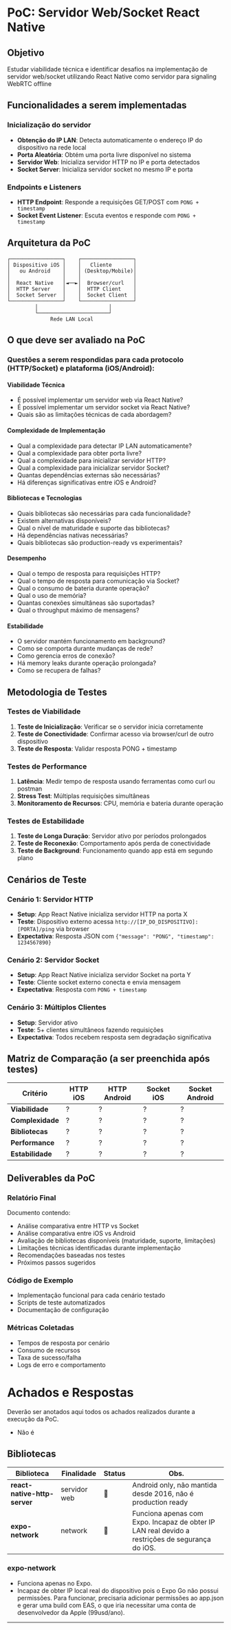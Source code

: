 # PoC: Servidor Web/Socket React Native

## Objetivo

Estudar viabilidade técnica e identificar desafios na implementação de servidor web/socket utilizando React Native como servidor para signaling WebRTC offline

## Funcionalidades a serem implementadas

### Inicialização do servidor
- **Obtenção do IP LAN**: Detecta automaticamente o endereço IP do dispositivo na rede local
- **Porta Aleatória**: Obtém uma porta livre disponível no sistema
- **Servidor Web**: Inicializa servidor HTTP no IP e porta detectados
- **Socket Server**: Inicializa servidor socket no mesmo IP e porta

### Endpoints e Listeners
- **HTTP Endpoint**: Responde a requisições GET/POST com `PONG + timestamp`
- **Socket Event Listener**: Escuta eventos e responde com `PONG + timestamp`

## Arquitetura da PoC

```
┌─────────────────┐    ┌─────────────────┐
│ Dispositivo iOS │    │   Cliente       │
│   ou Android    │    │ (Desktop/Mobile)│
│                 │    │                 │
│  React Native   │◄──►│  Browser/curl   │
│  HTTP Server    │    │  HTTP Client    │
│  Socket Server  │    │  Socket Client  │
└─────────────────┘    └─────────────────┘
         │                       │
         └───────────────────────┘
              Rede LAN Local
```

## O que deve ser avaliado na PoC

### Questões a serem respondidas para cada protocolo (HTTP/Socket) e plataforma (iOS/Android):

#### Viabilidade Técnica
- É possível implementar um servidor web via React Native?
- É possível implementar um servidor socket via React Native?
- Quais são as limitações técnicas de cada abordagem?

#### Complexidade de Implementação
- Qual a complexidade para detectar IP LAN automaticamente?
- Qual a complexidade para obter porta livre?
- Qual a complexidade para inicializar servidor HTTP?
- Qual a complexidade para inicializar servidor Socket?
- Quantas dependências externas são necessárias?
- Há diferenças significativas entre iOS e Android?

#### Bibliotecas e Tecnologias
- Quais bibliotecas são necessárias para cada funcionalidade?
- Existem alternativas disponíveis?
- Qual o nível de maturidade e suporte das bibliotecas?
- Há dependências nativas necessárias?
- Quais bibliotecas são production-ready vs experimentais?


#### Desempenho
- Qual o tempo de resposta para requisições HTTP?
- Qual o tempo de resposta para comunicação via Socket?
- Qual o consumo de bateria durante operação?
- Qual o uso de memória?
- Quantas conexões simultâneas são suportadas?
- Qual o throughput máximo de mensagens?

#### Estabilidade
- O servidor mantém funcionamento em background?
- Como se comporta durante mudanças de rede?
- Como gerencia erros de conexão?
- Há memory leaks durante operação prolongada?
- Como se recupera de falhas?

## Metodologia de Testes

### Testes de Viabilidade
1. **Teste de Inicialização**: Verificar se o servidor inicia corretamente
2. **Teste de Conectividade**: Confirmar acesso via browser/curl de outro dispositivo
3. **Teste de Resposta**: Validar resposta PONG + timestamp

### Testes de Performance
1. **Latência**: Medir tempo de resposta usando ferramentas como curl ou postman
2. **Stress Test**: Múltiplas requisições simultâneas
3. **Monitoramento de Recursos**: CPU, memória e bateria durante operação

### Testes de Estabilidade
1. **Teste de Longa Duração**: Servidor ativo por períodos prolongados
2. **Teste de Reconexão**: Comportamento após perda de conectividade
3. **Teste de Background**: Funcionamento quando app está em segundo plano

## Cenários de Teste

### Cenário 1: Servidor HTTP
- **Setup**: App React Native inicializa servidor HTTP na porta X
- **Teste**: Dispositivo externo acessa `http://[IP_DO_DISPOSITIVO]:[PORTA]/ping` via browser
- **Expectativa**: Resposta JSON com `{"message": "PONG", "timestamp": 1234567890}`

### Cenário 2: Servidor Socket
- **Setup**: App React Native inicializa servidor Socket na porta Y
- **Teste**: Cliente socket externo conecta e envia mensagem
- **Expectativa**: Resposta com `PONG + timestamp`

### Cenário 3: Múltiplos Clientes
- **Setup**: Servidor ativo
- **Teste**: 5+ clientes simultâneos fazendo requisições
- **Expectativa**: Todos recebem resposta sem degradação significativa

## Matriz de Comparação (a ser preenchida após testes)

| Critério | HTTP iOS | HTTP Android | Socket iOS | Socket Android |
|----------|----------|--------------|------------|----------------|
| **Viabilidade** | ? | ? | ? | ? |
| **Complexidade** | ? | ? | ? | ? |
| **Bibliotecas** | ? | ? | ? | ? |
| **Performance** | ? | ? | ? | ? |
| **Estabilidade** | ? | ? | ? | ? |


## Deliverables da PoC

### Relatório Final
Documento contendo:
- Análise comparativa entre HTTP vs Socket
- Análise comparativa entre iOS vs Android  
- Avaliação de bibliotecas disponíveis (maturidade, suporte, limitações)
- Limitações técnicas identificadas durante implementação
- Recomendações baseadas nos testes
- Próximos passos sugeridos

### Código de Exemplo
- Implementação funcional para cada cenário testado
- Scripts de teste automatizados
- Documentação de configuração

### Métricas Coletadas
- Tempos de resposta por cenário
- Consumo de recursos
- Taxa de sucesso/falha
- Logs de erro e comportamento

# Achados e Respostas
Deverão ser anotados aqui todos os achados realizados durante a execução da PoC.

- Não é 

## Bibliotecas
| Biblioteca | Finalidade | Status | Obs. |
|------------|------------|--------|------|
| **react-native-http-server** | servidor web | 🚫 | Android only, não mantida desde 2016, não é production ready |
| **expo-network** | network | 🚫 | Funciona apenas com Expo. Incapaz de obter IP LAN real devido a restrições de segurança do iOS. |

### expo-network
- Funciona apenas no Expo. 
- Incapaz de obter IP local real do dispositivo pois o Expo Go não possui permissões. Para funcionar, precisaria adicionar permissões ao app.json e gerar uma build com EAS, o que iria necessitar uma conta de desenvolvedor da Apple (99usd/ano).

---

